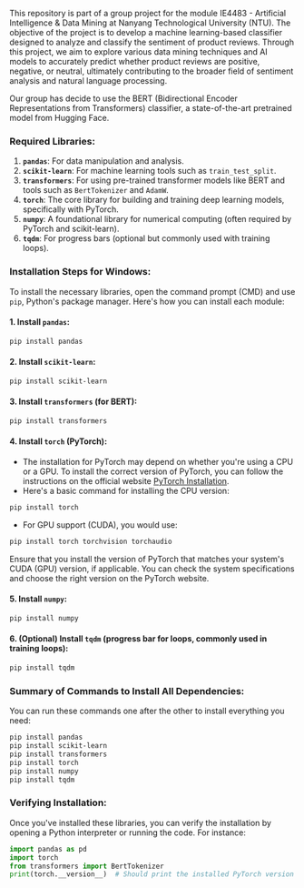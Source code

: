 This repository is part of a group project for the module IE4483 - Artificial Intelligence & Data Mining at Nanyang Technological University (NTU). The objective of the project is to develop a machine learning-based classifier designed to analyze and classify the sentiment of product reviews. Through this project, we aim to explore various data mining techniques and AI models to accurately predict whether product reviews are positive, negative, or neutral, ultimately contributing to the broader field of sentiment analysis and natural language processing.

Our group has decide to use the BERT (Bidirectional Encoder Representations from Transformers) classifier, a state-of-the-art pretrained model from Hugging Face.

### Required Libraries:

1. **`pandas`**: For data manipulation and analysis.
2. **`scikit-learn`**: For machine learning tools such as `train_test_split`.
3. **`transformers`**: For using pre-trained transformer models like BERT and tools such as `BertTokenizer` and `AdamW`.
4. **`torch`**: The core library for building and training deep learning models, specifically with PyTorch.
5. **`numpy`**: A foundational library for numerical computing (often required by PyTorch and scikit-learn).
6. **`tqdm`**: For progress bars (optional but commonly used with training loops).

### Installation Steps for Windows:

To install the necessary libraries, open the command prompt (CMD) and use `pip`, Python's package manager. Here's how you can install each module:

#### 1. **Install `pandas`**:
```bash
pip install pandas
```

#### 2. **Install `scikit-learn`**:
```bash
pip install scikit-learn
```

#### 3. **Install `transformers` (for BERT)**:
```bash
pip install transformers
```

#### 4. **Install `torch` (PyTorch)**:
- The installation for PyTorch may depend on whether you're using a CPU or a GPU. To install the correct version of PyTorch, you can follow the instructions on the official website [PyTorch Installation](https://pytorch.org/get-started/locally/).
- Here's a basic command for installing the CPU version:
```bash
pip install torch
```
- For GPU support (CUDA), you would use:
```bash
pip install torch torchvision torchaudio
```

Ensure that you install the version of PyTorch that matches your system's CUDA (GPU) version, if applicable. You can check the system specifications and choose the right version on the PyTorch website.

#### 5. **Install `numpy`**:
```bash
pip install numpy
```

#### 6. **(Optional) Install `tqdm`** (progress bar for loops, commonly used in training loops):
```bash
pip install tqdm
```

### Summary of Commands to Install All Dependencies:

You can run these commands one after the other to install everything you need:

```bash
pip install pandas
pip install scikit-learn
pip install transformers
pip install torch
pip install numpy
pip install tqdm
```

### Verifying Installation:
Once you've installed these libraries, you can verify the installation by opening a Python interpreter or running the code. For instance:

```python
import pandas as pd
import torch
from transformers import BertTokenizer
print(torch.__version__)  # Should print the installed PyTorch version
```